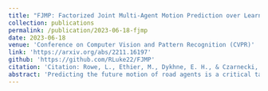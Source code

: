 ```yaml
---
title: "FJMP: Factorized Joint Multi-Agent Motion Prediction over Learned Directed Acyclic Interaction Graphs (CVPR 2023)"
collection: publications
permalink: /publication/2023-06-18-fjmp
date: 2023-06-18
venue: 'Conference on Computer Vision and Pattern Recognition (CVPR)'
link: 'https://arxiv.org/abs/2211.16197'
github: 'https://github.com/RLuke22/FJMP'
citation: 'Citation: Rowe, L., Ethier, M., Dykhne, E. H., & Czarnecki, K. (2023). FJMP: Factorized joint multi-agent motion prediction over learned directed acyclic interaction graphs. In Proceedings of the IEEE/CVF Conference on Computer Vision and Pattern Recognition (pp. 13745-13755).'
abstract: 'Predicting the future motion of road agents is a critical task in an autonomous driving pipeline. In this work, we address the problem of generating a set of scene-level, or joint, future trajectory predictions in multi-agent driving scenarios. To this end, we propose FJMP, a Factorized Joint Motion Prediction framework for multi-agent interactive driving scenarios. FJMP models the future scene interaction dynamics as a sparse directed interaction graph, where edges denote explicit interactions between agents. We then prune the graph into a directed acyclic graph (DAG) and decompose the joint prediction task into a sequence of marginal and conditional predictions according to the partial ordering of the DAG, where joint future trajectories are decoded using a directed acyclic graph neural network (DAGNN). We conduct experiments on the INTERACTION and Argoverse 2 datasets and demonstrate that FJMP produces more accurate and scene-consistent joint trajectory predictions than non-factorized approaches, especially on the most interactive and kinematically interesting agents. FJMP ranks 1st on the multi-agent test leaderboard of the INTERACTION dataset.'
---
```


